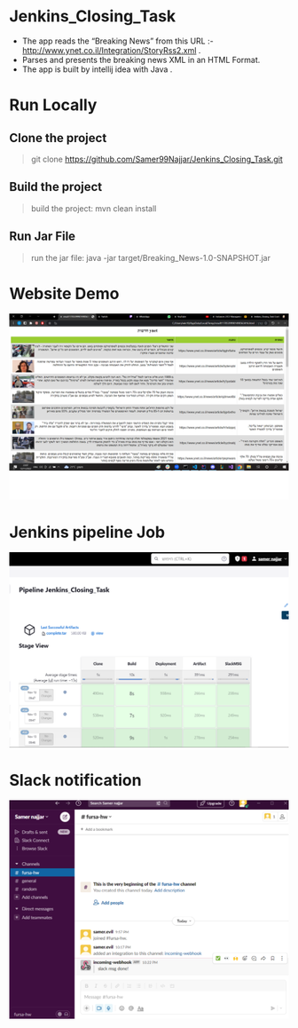 # Jenkins_Closing_Task

  - The app reads the “Breaking News” from this URL :- http://www.ynet.co.il/Integration/StoryRss2.xml .
  - Parses and presents the breaking news XML in an HTML Format.
  - The app is built by intellij idea with Java .

# Run Locally

## Clone the project

 > git clone https://github.com/Samer99Najjar/Jenkins_Closing_Task.git 
  
## Build the project 

 > build the project: mvn clean install
  
## Run Jar File

 > run the jar file: java -jar target/Breaking_News-1.0-SNAPSHOT.jar
 
 
# Website Demo

![alt text](https://github.com/Samer99Najjar/Jenkins_Closing_Task/blob/main/lastimg.png)

# Jenkins pipeline Job

![alt text](https://github.com/Samer99Najjar/Jenkins_Closing_Task/blob/main/buildimg.PNG)

# Slack notification

![alt text](https://github.com/Samer99Najjar/Jenkins_Closing_Task/blob/main/slackmsg.PNG)

